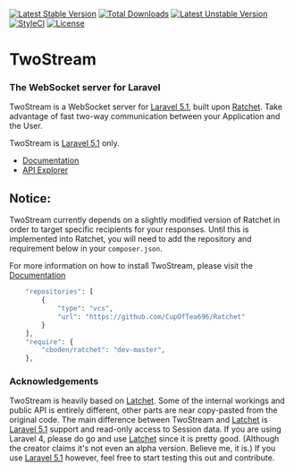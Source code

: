 <!-- header start -->
[![Latest Stable Version](https://poser.pugx.org/cupoftea/twostream/version.svg)](https://packagist.org/packages/cupoftea/twostream)
[![Total Downloads](https://poser.pugx.org/cupoftea/twostream/d/total.svg)](https://packagist.org/packages/cupoftea/twostream) [![Latest Unstable Version](https://poser.pugx.org/cupoftea/twostream/v/unstable.svg)](https://packagist.org/packages/cupoftea/twostream)
[![StyleCI](https://styleci.io/repos/33411116/shield?style=flat)](https://styleci.io/repos/33411116)
[![License](https://poser.pugx.org/cupoftea/twostream/license.svg)](https://packagist.org/packages/cupoftea/twostream)

# TwoStream
### The WebSocket server for Laravel
<!-- header end -->

TwoStream is a WebSocket server for [Laravel 5.1][l5], built upon [Ratchet](http://socketo.me). Take advantage of fast two-way communication between your Application and the User.

TwoStream is [Laravel 5.1][l5] only.

 - [Documentation](http://twostream.cupoftea.io/docs/)
 - [API Explorer](http://twostream.cupoftea.io/docs/api/)


## Notice:
TwoStream currently depends on a slightly modified version of Ratchet in order to target specific recipients for your responses. Until this is implemented into Ratchet, you will need to add the repository and requirement below in your `composer.json`.

For more information on how to install TwoStream, please visit the [Documentation](http://twostream.cupoftea.io/docs/installation/)

```php
    "repositories": [
        {
            "type": "vcs",
            "url": "https://github.com/CupOfTea696/Ratchet"
        }
    ],
	"require": {
        "cboden/ratchet": "dev-master",
	},
```

### Acknowledgements
TwoStream is heavily based on [Latchet][latchet]. Some of the internal workings and public API is entirely different, other parts are near copy-pasted from the original code. The main difference between TwoStream and [Latchet][latchet] is [Laravel 5.1][l5] support and read-only access to Session data. If you are using Laravel 4, please do go and use [Latchet][latchet] since it is pretty good. (Although the creator claims it's not even an alpha version. Believe me, it is.) If you use [Laravel 5.1][l5] however, feel free to start testing this out and contribute.

[l5]: https://github.com/laravel/framework/ "Laravel 5.1"
[latchet]: https://github.com/sidneywidmer/Latchet  "Latchet (L4 Package)"
